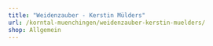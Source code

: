 ```yaml
---
title: "Weidenzauber - Kerstin Mülders"
url: /korntal-muenchingen/weidenzauber-kerstin-muelders/
shop: Allgemein
---
```

